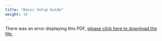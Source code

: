 ```yaml
---
title: "Basic Setup Guide"
weight: 10
---
```


<object data="https://www.truenas.com/docs/files/FNCertifiedBSGv2_7.pdf" type="application/pdf" width="95%" height="1000">
  There was an error displaying this PDF, <a href="https://www.truenas.com/docs/files/FNCertifiedBSGv2_7.pdf">please click here to download the file.</a>
</object>
